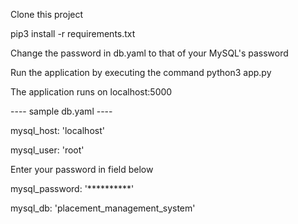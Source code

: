 Clone this project

pip3 install -r requirements.txt

Change the password in db.yaml to that of your MySQL's password

Run the application by executing the command python3 app.py

The application runs on localhost:5000


---- sample db.yaml ----

mysql_host: 'localhost'

mysql_user: 'root'

Enter your password in field below

mysql_password: '**********'

mysql_db: 'placement_management_system'



